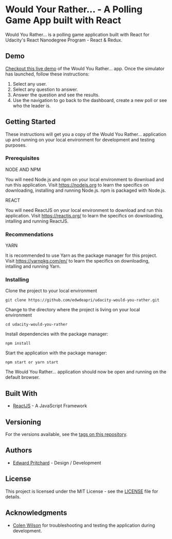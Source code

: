 # Would Your Rather... - A Polling Game App built with React

Would You Rather... is a polling game application built with React for Udacity's React Nanodegree Program - React & Redux.

## Demo

[Checkout this live demo](https://1y0mqz5rv7.codesandbox.io/) of the Would You Rather... app. Once the simulator has launched, follow these instructions:

1. Select any user.
2. Select any question to answer.
3. Answer the question and see the results.
4. Use the navigation to go back to the dashboard, create a new poll or see who the leader is.

## Getting Started

These instructions will get you a copy of the Would You Rather... application up and running on your local environment for development and testing purposes.

### Prerequisites

NODE AND NPM

You will need Node.js and npm on your local environment to download and run this application. Visit https://nodejs.org to learn the specifics on downloading, installing and running Node.js. npm is packaged with Node.js.

REACT

You will need ReactJS on your local environment to download and run this application. Visit https://reactjs.org/ to learn the specifics on downloading, intalling and running ReactJS.

### Recommendations

YARN

It is recommended to use Yarn as the package manager for this project. Visit https://yarnpkg.com/en/ to learn the specifics on downloading, intalling and running Yarn.

### Installing

Clone the project to your local environment

```
git clone https://github.com/edwdeapri/udacity-would-you-rather.git
```

Change to the directory where the project is living on your local environment

```
cd udacity-would-you-rather
```

Install dependencies with the package manager:

```
npm install
```

Start the application with the package manager:

```
npm start or yarn start
```

The Would You Rather... application should now be open and running on the default browser.

## Built With

- [ReactJS](https://reactjs.org/) - A JavaScript Framework

## Versioning

For the versions available, see the [tags on this repository](https://github.com/edwdeapri/udacity-would-you-rather).

## Authors

- [Edward Pritchard](https://github.com/edwdeapri) - Design / Development

## License

This project is licensed under the MIT License - see the [LICENSE](./LICENSE) file for details.

## Acknowledgments

- [Colen Wilson](https://github.com/tachiinii) for troubleshooting and testing the application during development.
